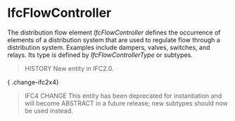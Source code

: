 # IfcFlowController

The distribution flow element _IfcFlowController_ defines the occurrence of elements of a distribution system that are used to regulate flow through a distribution system. Examples include dampers, valves, switches, and relays. Its type is defined by _IfcFlowControllerType_ or subtypes.<!-- end of definition -->

> HISTORY New entity in IFC2.0.

{ .change-ifc2x4}
> IFC4 CHANGE This entity has been deprecated for instantiation and will become ABSTRACT in a future release; new subtypes should now be used instead.
